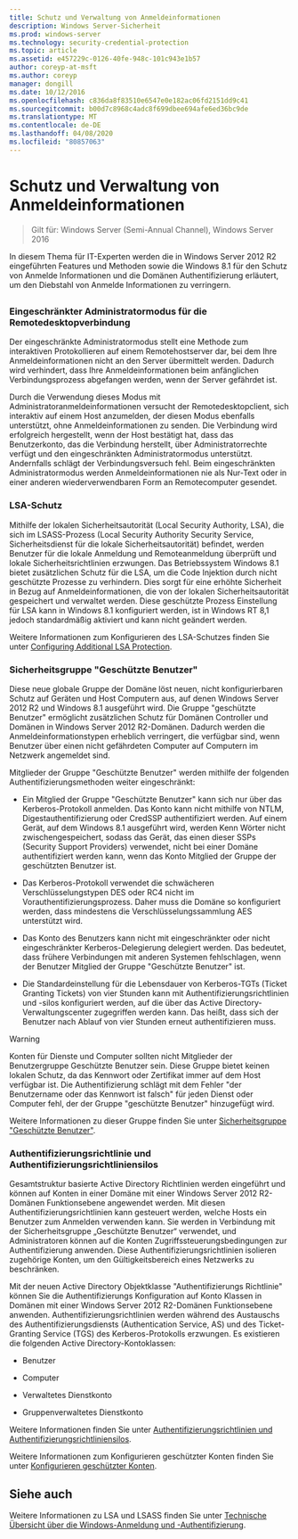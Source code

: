 ```yaml
---
title: Schutz und Verwaltung von Anmeldeinformationen
description: Windows Server-Sicherheit
ms.prod: windows-server
ms.technology: security-credential-protection
ms.topic: article
ms.assetid: e457229c-0126-40fe-948c-101c943e1b57
author: coreyp-at-msft
ms.author: coreyp
manager: dongill
ms.date: 10/12/2016
ms.openlocfilehash: c836da8f83510e6547e0e182ac06fd2151dd9c41
ms.sourcegitcommit: b00d7c8968c4adc8f699dbee694afe6ed36bc9de
ms.translationtype: MT
ms.contentlocale: de-DE
ms.lasthandoff: 04/08/2020
ms.locfileid: "80857063"
---
```

# <a name="credentials-protection-and-management"></a>Schutz und Verwaltung von Anmeldeinformationen

>Gilt für: Windows Server (Semi-Annual Channel), Windows Server 2016

In diesem Thema für IT-Experten werden die in Windows Server 2012 R2 eingeführten Features und Methoden sowie die Windows 8.1 für den Schutz von Anmelde Informationen und die Domänen Authentifizierung erläutert, um den Diebstahl von Anmelde Informationen zu verringern.

## <a name="BKMK_CredentialsProtectionManagement"></a>
### <a name="restricted-admin-mode-for-remote-desktop-connection"></a>Eingeschränkter Administratormodus für die Remotedesktopverbindung
Der eingeschränkte Administratormodus stellt eine Methode zum interaktiven Protokollieren auf einem Remotehostserver dar, bei dem Ihre Anmeldeinformationen nicht an den Server übermittelt werden. Dadurch wird verhindert, dass Ihre Anmeldeinformationen beim anfänglichen Verbindungsprozess abgefangen werden, wenn der Server gefährdet ist.

Durch die Verwendung dieses Modus mit Administratoranmeldeinformationen versucht der Remotedesktopclient, sich interaktiv auf einem Host anzumelden, der diesen Modus ebenfalls unterstützt, ohne Anmeldeinformationen zu senden. Die Verbindung wird erfolgreich hergestellt, wenn der Host bestätigt hat, dass das Benutzerkonto, das die Verbindung herstellt, über Administratorrechte verfügt und den eingeschränkten Administratormodus unterstützt. Andernfalls schlägt der Verbindungsversuch fehl. Beim eingeschränkten Administratormodus werden Anmeldeinformationen nie als Nur-Text oder in einer anderen wiederverwendbaren Form an Remotecomputer gesendet.

### <a name="lsa-protection"></a>LSA-Schutz
Mithilfe der lokalen Sicherheitsautorität (Local Security Authority, LSA), die sich im LSASS-Prozess (Local Security Authority Security Service, Sicherheitsdienst für die lokale Sicherheitsautorität) befindet, werden Benutzer für die lokale Anmeldung und Remoteanmeldung überprüft und lokale Sicherheitsrichtlinien erzwungen. Das Betriebssystem Windows 8.1 bietet zusätzlichen Schutz für die LSA, um die Code Injektion durch nicht geschützte Prozesse zu verhindern. Dies sorgt für eine erhöhte Sicherheit in Bezug auf Anmeldeinformationen, die von der lokalen Sicherheitsautorität gespeichert und verwaltet werden. Diese geschützte Prozess Einstellung für LSA kann in Windows 8.1 konfiguriert werden, ist in Windows RT 8,1 jedoch standardmäßig aktiviert und kann nicht geändert werden.

Weitere Informationen zum Konfigurieren des LSA-Schutzes finden Sie unter [Configuring Additional LSA Protection](configuring-additional-lsa-protection.md).

### <a name="protected-users-security-group"></a>Sicherheitsgruppe "Geschützte Benutzer"
Diese neue globale Gruppe der Domäne löst neuen, nicht konfigurierbaren Schutz auf Geräten und Host Computern aus, auf denen Windows Server 2012 R2 und Windows 8.1 ausgeführt wird. Die Gruppe "geschützte Benutzer" ermöglicht zusätzlichen Schutz für Domänen Controller und Domänen in Windows Server 2012 R2-Domänen. Dadurch werden die Anmeldeinformationstypen erheblich verringert, die verfügbar sind, wenn Benutzer über einen nicht gefährdeten Computer auf Computern im Netzwerk angemeldet sind.

Mitglieder der Gruppe "Geschützte Benutzer" werden mithilfe der folgenden Authentifizierungsmethoden weiter eingeschränkt:

-   Ein Mitglied der Gruppe "Geschützte Benutzer" kann sich nur über das Kerberos-Protokoll anmelden. Das Konto kann nicht mithilfe von NTLM, Digestauthentifizierung oder CredSSP authentifiziert werden. Auf einem Gerät, auf dem Windows 8.1 ausgeführt wird, werden Kenn Wörter nicht zwischengespeichert, sodass das Gerät, das einen dieser SSPs (Security Support Providers) verwendet, nicht bei einer Domäne authentifiziert werden kann, wenn das Konto Mitglied der Gruppe der geschützten Benutzer ist.

-   Das Kerberos-Protokoll verwendet die schwächeren Verschlüsselungstypen DES oder RC4 nicht im Vorauthentifizierungsprozess. Daher muss die Domäne so konfiguriert werden, dass mindestens die Verschlüsselungssammlung AES unterstützt wird.

-   Das Konto des Benutzers kann nicht mit eingeschränkter oder nicht eingeschränkter Kerberos-Delegierung delegiert werden. Das bedeutet, dass frühere Verbindungen mit anderen Systemen fehlschlagen, wenn der Benutzer Mitglied der Gruppe "Geschützte Benutzer" ist.

-   Die Standardeinstellung für die Lebensdauer von Kerberos-TGTs (Ticket Granting Tickets) von vier Stunden kann mit Authentifizierungsrichtlinien und -silos konfiguriert werden, auf die über das Active Directory-Verwaltungscenter zugegriffen werden kann. Das heißt, dass sich der Benutzer nach Ablauf von vier Stunden erneut authentifizieren muss.

> [!WARNING]
> Konten für Dienste und Computer sollten nicht Mitglieder der Benutzergruppe Geschützte Benutzer sein. Diese Gruppe bietet keinen lokalen Schutz, da das Kennwort oder Zertifikat immer auf dem Host verfügbar ist. Die Authentifizierung schlägt mit dem Fehler "der Benutzername oder das Kennwort ist falsch" für jeden Dienst oder Computer fehl, der der Gruppe "geschützte Benutzer" hinzugefügt wird.

Weitere Informationen zu dieser Gruppe finden Sie unter [Sicherheitsgruppe "Geschützte Benutzer"](protected-users-security-group.md).

### <a name="authentication-policy-and-authentication-policy-silos"></a>Authentifizierungsrichtlinie und Authentifizierungsrichtliniensilos
Gesamtstruktur basierte Active Directory Richtlinien werden eingeführt und können auf Konten in einer Domäne mit einer Windows Server 2012 R2-Domänen Funktionsebene angewendet werden. Mit diesen Authentifizierungsrichtlinien kann gesteuert werden, welche Hosts ein Benutzer zum Anmelden verwenden kann. Sie werden in Verbindung mit der Sicherheitsgruppe „Geschützte Benutzer“ verwendet, und Administratoren können auf die Konten Zugriffssteuerungsbedingungen zur Authentifizierung anwenden. Diese Authentifizierungsrichtlinien isolieren zugehörige Konten, um den Gültigkeitsbereich eines Netzwerks zu beschränken.

Mit der neuen Active Directory Objektklasse "Authentifizierungs Richtlinie" können Sie die Authentifizierungs Konfiguration auf Konto Klassen in Domänen mit einer Windows Server 2012 R2-Domänen Funktionsebene anwenden. Authentifizierungsrichtlinien werden während des Austauschs des Authentifizierungsdiensts (Authentication Service, AS) und des Ticket-Granting Service (TGS) des Kerberos-Protokolls erzwungen. Es existieren die folgenden Active Directory-Kontoklassen:

-   Benutzer

-   Computer

-   Verwaltetes Dienstkonto

-   Gruppenverwaltetes Dienstkonto

Weitere Informationen finden Sie unter [Authentifizierungsrichtlinien und Authentifizierungsrichtliniensilos](authentication-policies-and-authentication-policy-silos.md).

Weitere Informationen zum Konfigurieren geschützter Konten finden Sie unter [Konfigurieren geschützter Konten](how-to-configure-protected-accounts.md).

## <a name="see-also"></a>Siehe auch
Weitere Informationen zu LSA und LSASS finden Sie unter [Technische Übersicht über die Windows-Anmeldung und -Authentifizierung](https://technet.microsoft.com/library/dn169029(v=ws.10).aspx).



